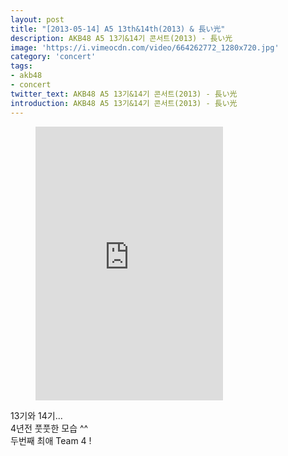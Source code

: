 ```yaml
---
layout: post
title: "[2013-05-14] A5 13th&14th(2013) & 長い光"
description: AKB48 A5 13기&14기 콘서트(2013) - 長い光
image: 'https://i.vimeocdn.com/video/664262772_1280x720.jpg'
category: 'concert'
tags:
- akb48
- concert
twitter_text: AKB48 A5 13기&14기 콘서트(2013) - 長い光
introduction: AKB48 A5 13기&14기 콘서트(2013) - 長い光
---
```

<figure class="video_container">
<iframe src="http://serviceapi.nmv.naver.com/view/ugcPlayer.nhn?vid=2A6E77F2C795E340F8F6C086E590D3D41C63&inKey=V122e50c6ba9336dc46d5646d3a437e9f36ebfa94954bf386af03759459ee331d882a646d3a437e9f36eb&hasLink=0" height="438" frameborder="0" webkitallowfullscreen mozallowfullscreen allowfullscreen></iframe>
</figure>

13기와 14기...<br>
4년전 풋풋한 모습 ^^<br>
두번째 최애 Team 4 ! <br> 
